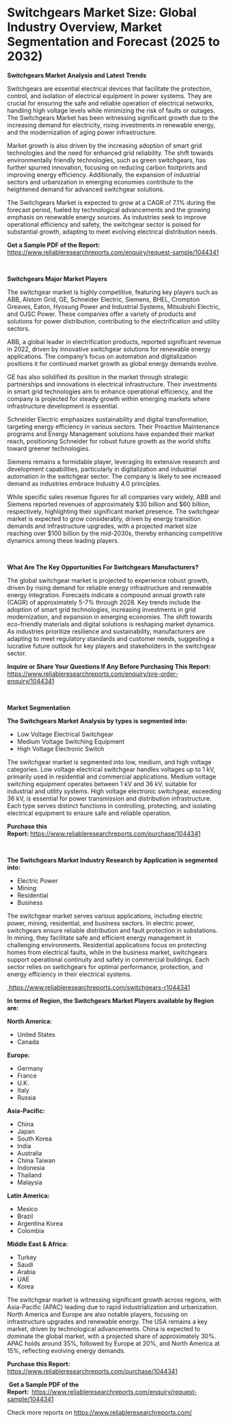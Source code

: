 <p><h1>Switchgears Market Size: Global Industry Overview, Market Segmentation and Forecast (2025 to 2032)</h1></p><p><strong>Switchgears Market Analysis and Latest Trends</strong></p>
<p><p>Switchgears are essential electrical devices that facilitate the protection, control, and isolation of electrical equipment in power systems. They are crucial for ensuring the safe and reliable operation of electrical networks, handling high voltage levels while minimizing the risk of faults or outages. The Switchgears Market has been witnessing significant growth due to the increasing demand for electricity, rising investments in renewable energy, and the modernization of aging power infrastructure.</p><p>Market growth is also driven by the increasing adoption of smart grid technologies and the need for enhanced grid reliability. The shift towards environmentally friendly technologies, such as green switchgears, has further spurred innovation, focusing on reducing carbon footprints and improving energy efficiency. Additionally, the expansion of industrial sectors and urbanization in emerging economies contribute to the heightened demand for advanced switchgear solutions.</p><p>The Switchgears Market is expected to grow at a CAGR of 7.1% during the forecast period, fueled by technological advancements and the growing emphasis on renewable energy sources. As industries seek to improve operational efficiency and safety, the switchgear sector is poised for substantial growth, adapting to meet evolving electrical distribution needs.</p></p>
<p><strong>Get a Sample PDF of the Report:&nbsp;</strong> <a href="https://www.reliableresearchreports.com/enquiry/request-sample/1044341?utm_campaign=2251&utm_medium=2&utm_source=Github&utm_content=ia&utm_term=08042025&utm_id=switchgears">https://www.reliableresearchreports.com/enquiry/request-sample/1044341</a></p>
<p>&nbsp;</p>
<p><strong>Switchgears Major Market Players</strong></p>
<p><p>The switchgear market is highly competitive, featuring key players such as ABB, Alstom Grid, GE, Schneider Electric, Siemens, BHEL, Crompton Greaves, Eaton, Hyosung Power and Industrial Systems, Mitsubishi Electric, and OJSC Power. These companies offer a variety of products and solutions for power distribution, contributing to the electrification and utility sectors.</p><p>ABB, a global leader in electrification products, reported significant revenue in 2022, driven by innovative switchgear solutions for renewable energy applications. The company’s focus on automation and digitalization positions it for continued market growth as global energy demands evolve.</p><p>GE has also solidified its position in the market through strategic partnerships and innovations in electrical infrastructure. Their investments in smart grid technologies aim to enhance operational efficiency, and the company is projected for steady growth within emerging markets where infrastructure development is essential.</p><p>Schneider Electric emphasizes sustainability and digital transformation, targeting energy efficiency in various sectors. Their Proactive Maintenance programs and Energy Management solutions have expanded their market reach, positioning Schneider for robust future growth as the world shifts toward greener technologies.</p><p>Siemens remains a formidable player, leveraging its extensive research and development capabilities, particularly in digitalization and industrial automation in the switchgear sector. The company is likely to see increased demand as industries embrace Industry 4.0 principles.</p><p>While specific sales revenue figures for all companies vary widely, ABB and Siemens reported revenues of approximately $30 billion and $60 billion, respectively, highlighting their significant market presence. The switchgear market is expected to grow considerably, driven by energy transition demands and infrastructure upgrades, with a projected market size reaching over $100 billion by the mid-2030s, thereby enhancing competitive dynamics among these leading players.</p></p>
<p>&nbsp;</p>
<p><strong>What Are The Key Opportunities For Switchgears Manufacturers?</strong></p>
<p><p>The global switchgear market is projected to experience robust growth, driven by rising demand for reliable energy infrastructure and renewable energy integration. Forecasts indicate a compound annual growth rate (CAGR) of approximately 5-7% through 2028. Key trends include the adoption of smart grid technologies, increasing investments in grid modernization, and expansion in emerging economies. The shift towards eco-friendly materials and digital solutions is reshaping market dynamics. As industries prioritize resilience and sustainability, manufacturers are adapting to meet regulatory standards and customer needs, suggesting a lucrative future outlook for key players and stakeholders in the switchgear sector.</p></p>
<p><strong>Inquire or Share Your Questions If Any Before Purchasing This Report:</strong> <a href="https://www.reliableresearchreports.com/enquiry/pre-order-enquiry/1044341?utm_campaign=2251&utm_medium=2&utm_source=Github&utm_content=ia&utm_term=08042025&utm_id=switchgears">https://www.reliableresearchreports.com/enquiry/pre-order-enquiry/1044341</a></p>
<p>&nbsp;</p>
<p><strong>Market Segmentation</strong></p>
<p><strong>The Switchgears Market Analysis by types is segmented into:</strong></p>
<p><ul><li>Low Voltage Electrical Switchgear</li><li>Medium Voltage Switching Equipment</li><li>High Voltage Electronic Switch</li></ul></p>
<p><p>The switchgear market is segmented into low, medium, and high voltage categories. Low voltage electrical switchgear handles voltages up to 1 kV, primarily used in residential and commercial applications. Medium voltage switching equipment operates between 1 kV and 36 kV, suitable for industrial and utility systems. High voltage electronic switchgear, exceeding 36 kV, is essential for power transmission and distribution infrastructure. Each type serves distinct functions in controlling, protecting, and isolating electrical equipment to ensure safe and reliable operation.</p></p>
<p><strong>Purchase this Report:&nbsp;</strong><a href="https://www.reliableresearchreports.com/purchase/1044341?utm_campaign=2251&utm_medium=2&utm_source=Github&utm_content=ia&utm_term=08042025&utm_id=switchgears">https://www.reliableresearchreports.com/purchase/1044341</a></p>
<p>&nbsp;</p>
<p><strong>The Switchgears Market Industry Research by Application is segmented into:</strong></p>
<p><ul><li>Electric Power</li><li>Mining</li><li>Residential</li><li>Business</li></ul></p>
<p><p>The switchgear market serves various applications, including electric power, mining, residential, and business sectors. In electric power, switchgears ensure reliable distribution and fault protection in substations. In mining, they facilitate safe and efficient energy management in challenging environments. Residential applications focus on protecting homes from electrical faults, while in the business market, switchgears support operational continuity and safety in commercial buildings. Each sector relies on switchgears for optimal performance, protection, and energy efficiency in their electrical systems.</p></p>
<p><a href="https://www.reliableresearchreports.com/switchgears-r1044341?utm_campaign=2251&utm_medium=2&utm_source=Github&utm_content=ia&utm_term=08042025&utm_id=switchgears">&nbsp;https://www.reliableresearchreports.com/switchgears-r1044341</a></p>
<p><strong>In terms of Region, the Switchgears Market Players available by Region are:</strong></p>
<p>
    <p> <strong> North America: </strong>
        <ul>
            <li>United States</li>
            <li>Canada</li>
        </ul>
        </p> 
    <p> <strong> Europe: </strong>
        <ul>
            <li>Germany</li>
            <li>France</li>
            <li>U.K.</li>
            <li>Italy</li>
            <li>Russia</li>
        </ul>
        </p> 
    <p> <strong> Asia-Pacific: </strong>
        <ul>
            <li>China</li>
            <li>Japan</li>
            <li>South Korea</li>
            <li>India</li>
            <li>Australia</li>
            <li>China Taiwan</li>
            <li>Indonesia</li>
            <li>Thailand</li>
            <li>Malaysia</li>
        </ul>
        </p> 
    <p> <strong> Latin America: </strong>
        <ul>
            <li>Mexico</li>
            <li>Brazil</li>
            <li>Argentina Korea</li>
            <li>Colombia</li>
        </ul>
        </p> 
    <p> <strong> Middle East & Africa: </strong>
        <ul>
            <li>Turkey</li>
            <li>Saudi</li>
            <li>Arabia</li>
            <li>UAE</li>
            <li>Korea</li>
        </ul>
    </p>
    </p>
<p><p>The switchgear market is witnessing significant growth across regions, with Asia-Pacific (APAC) leading due to rapid industrialization and urbanization. North America and Europe are also notable players, focusing on infrastructure upgrades and renewable energy. The USA remains a key market, driven by technological advancements. China is expected to dominate the global market, with a projected share of approximately 30%. APAC holds around 35%, followed by Europe at 20%, and North America at 15%, reflecting evolving energy demands.</p></p>
<p><strong>Purchase this Report: </strong><a href="https://www.reliableresearchreports.com/purchase/1044341?utm_campaign=2251&utm_medium=2&utm_source=Github&utm_content=ia&utm_term=08042025&utm_id=switchgears">https://www.reliableresearchreports.com/purchase/1044341</a></p>
<p>&nbsp;<strong>Get a Sample PDF of the Report:&nbsp;&nbsp;</strong><a href="https://www.reliableresearchreports.com/enquiry/request-sample/1044341?utm_campaign=2251&utm_medium=2&utm_source=Github&utm_content=ia&utm_term=08042025&utm_id=switchgears">https://www.reliableresearchreports.com/enquiry/request-sample/1044341</a></p>
<p><strong></strong></p>
<p>Check more reports on <a href="https://www.reliableresearchreports.com/?utm_campaign=2251&utm_medium=2&utm_source=Github&utm_content=ia&utm_term=08042025&utm_id=switchgears">https://www.reliableresearchreports.com/</a></p>